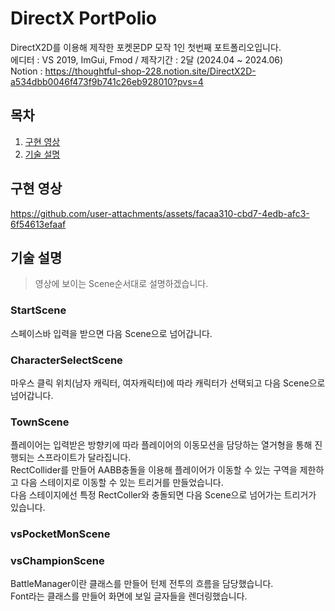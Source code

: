 # DirectX PortPolio     
DirectX2D를 이용해 제작한 포켓몬DP 모작 1인 첫번째 포트폴리오입니다.    
에디터 : VS 2019, ImGui, Fmod / 제작기간 : 2달 (2024.04 ~ 2024.06)  
Notion : https://thoughtful-shop-228.notion.site/DirectX2D-a534dbb0046f473f9b741c26eb928010?pvs=4    
## 목차
1. [구현 영상](#구현-영상)
2. [기술 설명](#기술-설명)     
## 구현 영상     
https://github.com/user-attachments/assets/facaa310-cbd7-4edb-afc3-6f54613efaaf
## 기술 설명     
> 영상에 보이는 Scene순서대로 설명하겠습니다.
### StartScene     
스페이스바 입력을 받으면 다음 Scene으로 넘어갑니다.
### CharacterSelectScene
마우스 클릭 위치(남자 캐릭터, 여자캐릭터)에 따라 캐릭터가 선택되고 다음 Scene으로 넘어갑니다.     
### TownScene
플레이어는 입력받은 방향키에 따라 플레이어의 이동모션을 담당하는 열거형을 통해 진행되는 스프라이트가 달라집니다.     
RectCollider를 만들어 AABB충돌을 이용해 플레이어가 이동할 수 있는 구역을 제한하고 다음 스테이지로 이동할 수 있는 트리거를 만들었습니다.    
다음 스테이지에선 특정 RectColler와 충돌되면 다음 Scene으로 넘어가는 트리거가 있습니다.   
### vsPocketMonScene    
### vsChampionScene    
BattleManager이란 클래스를 만들어 턴제 전투의 흐름을 담당했습니다.   
Font라는 클래스를 만들어 화면에 보일 글자들을 렌더링했습니다.   





 
